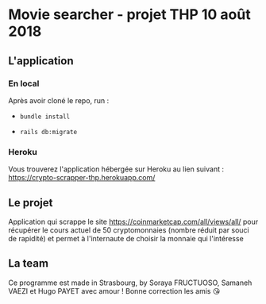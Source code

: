 # Movie searcher - projet THP 10 août 2018

## L'application

### En local

Après avoir cloné le repo, run :

- `bundle install`

- `rails db:migrate`

### Heroku

Vous trouverez l'application hébergée sur Heroku au lien suivant : https://crypto-scrapper-thp.herokuapp.com/

## Le projet

Application qui scrappe le site https://coinmarketcap.com/all/views/all/ pour récupérer le cours actuel de 50 cryptomonnaies (nombre réduit par souci de rapidité) et permet à l'internaute de choisir la monnaie qui l'intéresse

## La team

Ce programme est made in Strasbourg, by Soraya FRUCTUOSO, Samaneh VAEZI et Hugo PAYET avec amour ! Bonne correction les amis :kissing_heart:
